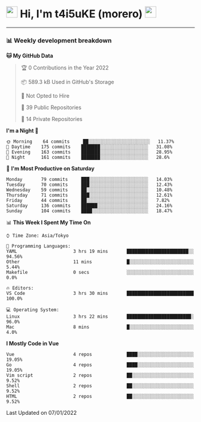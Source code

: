 <!-- Title -->
<h1>
    <img src="https://emojis.slackmojis.com/emojis/images/1600385609/10490/cactuar.gif?1600385609" width="30"/> 
    Hi, I'm t4i5uKE (morero) 
    <img src="https://emojis.slackmojis.com/emojis/images/1600385609/10490/cactuar.gif?1600385609" width="30"/>
</h1>

---

<h3> 📊 Weekly development breakdown </h3>
<!-- waka-readme-stats -->

<!--START_SECTION:waka-->
**🐱 My GitHub Data** 

> 🏆 0 Contributions in the Year 2022
 > 
> 📦 589.3 kB Used in GitHub's Storage 
 > 
> 🚫 Not Opted to Hire
 > 
> 📜 39 Public Repositories 
 > 
> 🔑 14 Private Repositories  
 > 
**I'm a Night 🦉** 

```text
🌞 Morning    64 commits     ██░░░░░░░░░░░░░░░░░░░░░░░   11.37% 
🌆 Daytime    175 commits    ███████░░░░░░░░░░░░░░░░░░   31.08% 
🌃 Evening    163 commits    ███████░░░░░░░░░░░░░░░░░░   28.95% 
🌙 Night      161 commits    ███████░░░░░░░░░░░░░░░░░░   28.6%

```
📅 **I'm Most Productive on Saturday** 

```text
Monday       79 commits     ███░░░░░░░░░░░░░░░░░░░░░░   14.03% 
Tuesday      70 commits     ███░░░░░░░░░░░░░░░░░░░░░░   12.43% 
Wednesday    59 commits     ██░░░░░░░░░░░░░░░░░░░░░░░   10.48% 
Thursday     71 commits     ███░░░░░░░░░░░░░░░░░░░░░░   12.61% 
Friday       44 commits     ██░░░░░░░░░░░░░░░░░░░░░░░   7.82% 
Saturday     136 commits    ██████░░░░░░░░░░░░░░░░░░░   24.16% 
Sunday       104 commits    ████░░░░░░░░░░░░░░░░░░░░░   18.47%

```


📊 **This Week I Spent My Time On** 

```text
⌚︎ Time Zone: Asia/Tokyo

💬 Programming Languages: 
YAML                     3 hrs 19 mins       ███████████████████████░░   94.56% 
Other                    11 mins             █░░░░░░░░░░░░░░░░░░░░░░░░   5.44% 
Makefile                 0 secs              ░░░░░░░░░░░░░░░░░░░░░░░░░   0.0%

🔥 Editors: 
VS Code                  3 hrs 30 mins       █████████████████████████   100.0%

💻 Operating System: 
Linux                    3 hrs 22 mins       ████████████████████████░   96.0% 
Mac                      8 mins              █░░░░░░░░░░░░░░░░░░░░░░░░   4.0%

```

**I Mostly Code in Vue** 

```text
Vue                      4 repos             ████░░░░░░░░░░░░░░░░░░░░░   19.05% 
Go                       4 repos             ████░░░░░░░░░░░░░░░░░░░░░   19.05% 
Vim script               2 repos             ██░░░░░░░░░░░░░░░░░░░░░░░   9.52% 
Shell                    2 repos             ██░░░░░░░░░░░░░░░░░░░░░░░   9.52% 
HTML                     2 repos             ██░░░░░░░░░░░░░░░░░░░░░░░   9.52%

```



 Last Updated on 07/01/2022
<!--END_SECTION:waka-->
